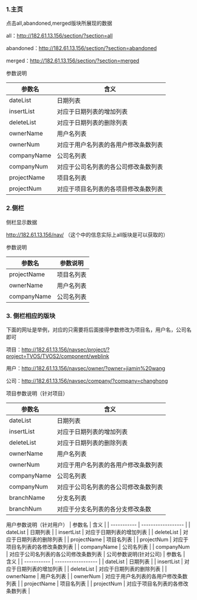 ### 1.主页

点击all,abandoned,merged版块所展现的数据

all：http://182.61.13.156/section/?section=all

abandoned：http://182.61.13.156/section/?section=abandoned

merged：http://182.61.13.156/section/?section=merged

参数说明

| 参数名         | 含义                 |
| ----------- | ------------------ |
| dateList    | 日期列表               |
| insertList  | 对应于日期列表的增加列表       |
| deleteList  | 对应于日期列表的删除列表       |
| ownerName   | 用户名列表              |
| ownerNum    | 对应于用户名列表的各用户修改条数列表 |
| companyName | 公司名列表              |
| companyNum  | 对应于公司名列表的各公司修改条数列表 |
| projectName | 项目名列表              |
| projectNum  | 对应于项目名列表的各项目修改条数列表 |

### 2.侧栏

侧栏显示数据

http://182.61.13.156/nav/  （这个中的信息实际上all版块是可以获取的）

参数说明

| 参数名         | 参数说明  |
| ----------- | ----- |
| projectName | 项目名列表 |
| ownerName   | 用户名列表 |
| companyName | 公司名列表 |

### 3. 侧栏相应的版块

下面的网址是举例，对应的只需要将后面接得参数修改为项目名，用户名，公司名即可

项目：http://182.61.13.156/navsec/project/?project=TVOS/TVOS2/component/weblink

用户：http://182.61.13.156/navsec/owner/?owner=jiamin%20wang

公司：http://182.61.13.156/navsec/company/?company=changhong

项目参数说明（针对项目）

| 参数名         | 含义                 |
| ----------- | ------------------ |
| dateList    | 日期列表               |
| insertList  | 对应于日期列表的增加列表       |
| deleteList  | 对应于日期列表的删除列表       |
| ownerName   | 用户名列表              |
| ownerNum    | 对应于用户名列表的各用户修改条数列表 |
| companyName | 公司名列表              |
| companyNum  | 对应于公司名列表的各公司修改条数列表 |
| branchName  | 分支名列表              |
| branchNum   | 对应于分支名列表的各分支修改条数   |

用户参数说明（针对用户）
| 参数名         | 含义                 |
| ----------- | ------------------ |
| dateList    | 日期列表               |
| insertList  | 对应于日期列表的增加列表       |
| deleteList  | 对应于日期列表的删除列表       |
| projectName | 项目名列表              |
| projectNum  | 对应于项目名列表的各修改条数列表   |
| companyName | 公司名列表              |
| companyNum  | 对应于公司名列表的各公司修改条数列表 |
公司参数说明(针对公司)
| 参数名         | 含义                 |
| ----------- | ------------------ |
| dateList    | 日期列表               |
| insertList  | 对应于日期列表的增加列表       |
| deleteList  | 对应于日期列表的删除列表       |
| ownerName   | 用户名列表              |
| ownerNum    | 对应于用户名列表的各用户修改条数列表 |
| projectName | 项目名列表              |
| projectNum  | 对应于项目名列表的各修改条数列表   |

